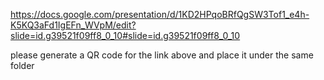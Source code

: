 

https://docs.google.com/presentation/d/1KD2HPqoBRfQgSW3Tof1_e4h-K5KQ3aFd1IgEFn_WVpM/edit?slide=id.g39521f09ff8_0_10#slide=id.g39521f09ff8_0_10 

please generate a QR code for the link above and place it under the same folder 
